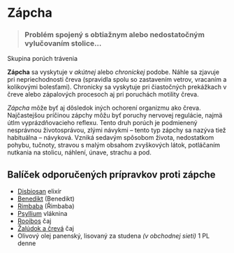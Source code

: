Zápcha
======


> ### Problém spojený s obtiažnym alebo nedostatočným vylučovaním stolice…
> 
> 

Skupina porúch trávenia

**Zápcha** sa vyskytuje v *akútnej* alebo *chronickej* podobe. Náhle sa zjavuje
pri nepriechodnosti čreva (spravidla spolu so zastavením vetrov, vracaním a
kolikovými bolesťami). Chronicky sa vyskytuje pri čiastočných prekážkach v čreve
alebo zápalových procesoch aj pri poruchách motility čreva.

*Zápcha* môže byť aj dôsledok iných ochorení organizmu ako čreva. Najčastejšou
príčinou zápchy môžu byť poruchy nervovej regulácie, najmä útlm vyprázdňovacieho
reflexu. Tento druh porúch je podmienený nesprávnou životosprávou, zlými návykmi
– tento typ zápchy sa nazýva tiež habituálna – návyková. Vzniká sedavým spôsobom
života, nedostatkom pohybu, tučnoty, stravou s malým obsahom zvyškových látok,
potláčaním nutkania na stolicu, náhlení, únave, strachu a pod.

Balíček odporučených prípravkov proti zápche
--------------------------------------------

* [Disbiosan](/sip/elixiry/disbiosan-elixir) elixír
* [Benedikt](/sip/p/benedikt/) (Benedikt)
* [Rimbaba](/sip/p/rimbaba/) (Řimbaba)
* [Psyllium](/sip/caje/psyllium) vláknina
* [Rooibos](/sip/caje/rooibos) čaj
* [Žalúdok a črevá](/sip/caje/zaludok-creva) čaj
* Olivový olej panenský, lisovaný za studena *(v obchodnej sieti)* 1 PL denne

